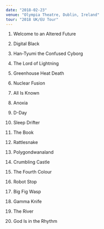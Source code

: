 ```yaml
---
date: "2018-02-23"
venue: "Olympia Theatre, Dublin, Ireland"
tour: "2018 UK/EU Tour"
---
```



 1. Welcome to an Altered Future

 2. Digital Black

 3. Han-Tyumi the Confused Cyborg

 4. The Lord of Lightning

 5. Greenhouse Heat Death

 6. Nuclear Fusion

 7. All Is Known

 8. Anoxia

 9. D-Day

10. Sleep Drifter

11. The Book

12. Rattlesnake

13. Polygondwanaland

14. Crumbling Castle

15. The Fourth Colour

16. Robot Stop

17. Big Fig Wasp

18. Gamma Knife

19. The River

20. God Is in the Rhythm


